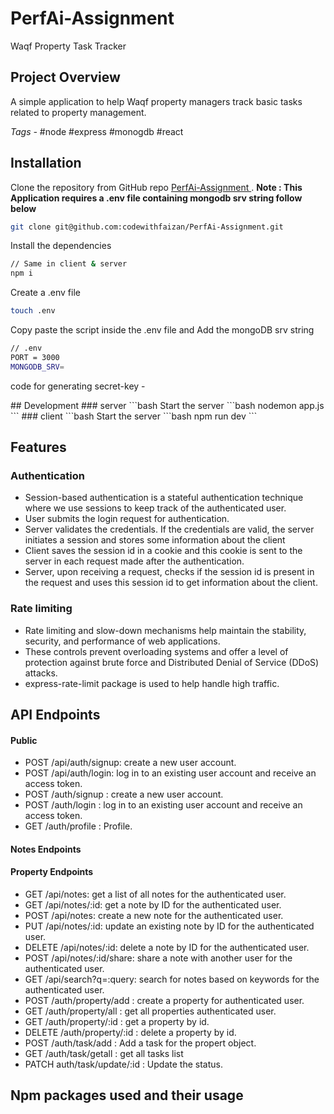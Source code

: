 # PerfAi-Assignment
Waqf Property Task Tracker

## Project Overview

A simple application to help Waqf property managers track basic tasks
related to property management.

<i>Tags - </i> #node #express #monogdb #react

## 

## Installation

Clone the repository from GitHub repo <a href="https://github.com/codewithfaizan/PerfAi-Assignment"> PerfAi-Assignment </a>. <b> Note : This Application requires a .env file containing mongodb srv string follow below </b>

```bash
git clone git@github.com:codewithfaizan/PerfAi-Assignment.git
```
Install the dependencies
```bash
// Same in client & server
npm i 
```
Create a .env file
```bash
touch .env
```
Copy paste the script inside the .env file and Add the mongoDB srv string

```bash
// .env
PORT = 3000
MONGODB_SRV=
```
<p>code for generating secret-key - </p>
## Development
### server
```bash
Start the server
```bash
nodemon app.js
```
### client
```bash
Start the server
```bash
npm run dev
```


## Features
### Authentication
- Session-based authentication is a stateful authentication technique where we use sessions to keep track of the authenticated user.
- User submits the login request for authentication.
- Server validates the credentials. If the credentials are valid, the server initiates a session and stores some information about the client
- Client saves the session id in a cookie and this cookie is sent to the server in each request made after the authentication.
- Server, upon receiving a request, checks if the session id is present in the request and uses this session id to get information about the client.

### Rate limiting
- Rate limiting and slow-down mechanisms help maintain the stability, security, and performance of web applications.
- These controls prevent overloading systems and offer a level of protection against brute force and Distributed Denial of Service (DDoS) attacks.
- express-rate-limit package is used to help handle high traffic.


## API Endpoints 
<h4>Public</h4>

<ul> 
<li>POST /api/auth/signup: create a new user account.</li>
<li>POST /api/auth/login: log in to an existing user account and receive an access token.</li>
<li>POST /auth/signup   : create a new user account.</li>
<li>POST /auth/login    : log in to an existing user account and receive an access token.</li>
<li>GET /auth/profile  : Profile. </li>
</ul>
<h4>Notes  Endpoints</h4>
<h4>Property  Endpoints</h4>
<ul>
<li>GET /api/notes: get a list of all notes for the authenticated user.</li>
<li>GET /api/notes/:id: get a note by ID for the authenticated user.</li>
<li>POST /api/notes: create a new note for the authenticated user.</li>
<li>PUT /api/notes/:id: update an existing note by ID for the authenticated user.</li>
<li>DELETE /api/notes/:id: delete a note by ID for the authenticated user.</li>
<li>POST /api/notes/:id/share: share a note with another user for the authenticated user.</li>
<li>GET /api/search?q=:query: search for notes based on keywords for the authenticated user.</li>
<li>POST /auth/property/add    : create a property for authenticated user.</li>
<li>GET /auth/property/all     : get all properties authenticated user.</li>
<li>GET /auth/property/:id     : get a property by id.</li>
<li>DELETE /auth/property/:id  : delete a property by id.</li>
  
<li>POST /auth/task/add        : Add a task for the propert object.</li>
<li>GET /auth/task/getall      : get all tasks list</li>
<li>PATCH auth/task/update/:id : Update the status.</li>
</ul>

## Npm packages used and their usage

